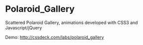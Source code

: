# Polaroid_Gallery
Scattered Polaroid Gallery, animations developed with CSS3 and Javascript/jQuery  

Demo: http://cssdeck.com/labs/polaroid_gallery
